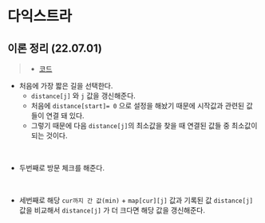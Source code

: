 # 다익스트라

## 이론 정리 (22.07.01)

> * [코드](../../연습/그래프이론/Dijkstra.java)

* 처음에 가장 짧은 길을 선택한다.
  * `distance[j]` 와 `j` 값을 갱신해준다.
  * 처음에 `distance[start]= 0` 으로 설정을 해놨기 때문에 시작값과 관련된 값들이 연결 돼 있다.
  * 그렇기 때문에 다음 `distance[j]`의 최소값을 찾을 때 연결된 값들 중 최소값이 되는 것이다.

<br/>

* 두번째로 방문 체크를 해준다.

<br/>

* 세번째로 해당 `cur까지 간 값(min)` + `map[cur][j]` 값과 기록된 값 `distance[j]` 값을 비교해서 `distance[j]` 가 더 크다면 해당 값을 갱신해준다.